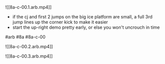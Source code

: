 

![[8a-c-00.1.arb.mp4]]

* if the cj and first 2 jumps on the big ice platform are small, a full 3rd jump lines up the corner kick to make it easier
* start the up-right demo pretty early, or else you won't uncrouch in time

#arb #8a #8a-c-00



![[8a-c-00.2.arb.mp4]]



![[8a-c-00.3.arb.mp4]]

